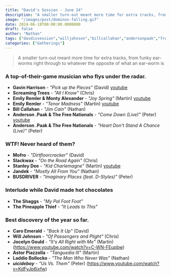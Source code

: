 ```yaml
---
title: "David's Session - June 24"
description: "A smaller turn-out meant more time for extra tracks, from funky ear-worms right through to whatever the opposite of what an ear-worm is."
image: "/images/post/dominos-falling.gif"
date: 2024-06-18T00:00:00.0000000
draft: false
author: "Nathan"
tags: ["davdissession","willjohnson","billcallahan","andersonpaak","freenationals","gavinharrison","astorpiazzolla","mofro","jandek","slackwax","busdriver","stanleydee","emilyremler","caroemerald","$uicideboy$","jocelyngould","screamingtrees","laddiobollocko","emilyremlerandmontyalexander","youtube"]
categories: ["Gatherings"]
---
```

> A smaller turn-out meant more time for extra tracks, from funky ear-worms right through to whatever the opposite of what an ear-worm is

### A top-of-their-game musician who flys under the radar.
- **Gavin Harrison** - _"Pick up the Pieces"_ (David) [youtube](https://www.youtube.com/watch?v=HHoHT3UEJyE)
- **Screaming Trees** - _"All I Know"_ (Chris)
- **Emily Remler & Monty Alexander** - _"Joy Spring"_ (Martin) [youtube](https://www.youtube.com/watch?v=Am6P78jDTUw)
- **Emily Remler** - _"Tenor Madness"_ (Martin) [youtube](https://www.youtube.com/watch?v=wJYqqA1U0mc)
- **Bill Callahan** - _"Jim Cain"_ (Nathan)
- **Anderson .Paak & The Free Nationals** - _"Come Down (Live)"_ (Peter) [youtube](https://www.youtube.com/watch?v=ferZnZ0_rSM)
- **Anderson .Paak & The Free Nationals** - _"Heart Don't Stand A Chance (Live)"_ (Peter)
### WTF! Never heard of them?
- **Mofro** - _"Dirtfloorcracker"_ (David)
- **Slackwax** - _"On the Road Again"_ (Chris)
- **Stanley Dee** - _"Kid Charlemagne"_ (Martin) [youtube](https://www.youtube.com/watch?v=oy5HTlkg7Lc)
- **Jandek** - _"Mostly All From You"_ (Nathan)
- **BUSDRIVER** - _"Imaginary Places (feat. D-Styles)"_ (Peter)
### Interlude while David made hot chocolates
- **The Shaggs** - _"My Pal Foot Foot"_
- **The Pineapple Thief** - _"It Leads to This"_
### Best discovery of the year so far.
- **Caro Emerald** - _"Back It Up"_ (David)
- **Will Johnson** - _"Of Passengers and Plight"_ (Chris)
- **Jocelyn Gould** - _"It's All Right with Me"_ (Martin) (https://www.youtube.com/watch?v=C-WN-FEupbw)
- **Astor Piazzolla** - _"Tanguedia III"_ (Martin)
- **Laddio Bollocko** - _"The Man Who Never Was"_ (Nathan)
- **$uicideboy$** - _"Us Vs. Them"_ (Peter) (https://www.youtube.com/watch?v=KdFyJp6ixfw)